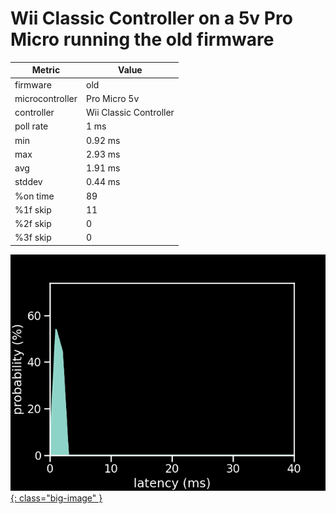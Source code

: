 # Wii Classic Controller on a 5v Pro Micro running the old firmware

| Metric          | Value                  |
| --------------- | ---------------------- |
| firmware        | old                    |
| microcontroller | Pro Micro 5v           |
| controller      | Wii Classic Controller |
| poll rate       | 1 ms                   |
| min             | 0.92 ms                |
| max             | 2.93 ms                |
| avg             | 1.91 ms                |
| stddev          | 0.44 ms                |
| %on time        | 89                     |
| %1f skip        | 11                     |
| %2f skip        | 0                      |
| %3f skip        | 0                      |

[![Graph](../../assets/images/results/ardwiino_classic_micro_5v.png){: class="big-image" }](../../assets/images/results/ardwiino_classic_micro_5v.png)
